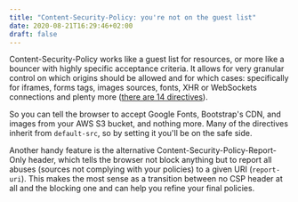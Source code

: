 ```yaml
---
title: "Content-Security-Policy: you're not on the guest list"
date: 2020-08-21T16:29:46+02:00
draft: false
---
```


Content-Security-Policy works like a guest list for resources, or more like a bouncer with highly specific acceptance criteria. It allows for very granular control on which origins should be allowed and for which cases: specifically for iframes, forms tags, images sources, fonts, XHR or WebSockets connections and plenty more ([there are 14 directives](https://developer.mozilla.org/en-US/docs/Web/HTTP/Headers/Content-Security-Policy#Directives)).

So you can tell the browser to accept Google Fonts, Bootstrap's CDN, and images from your AWS S3 bucket, and nothing more. Many of the directives inherit from `default-src`, so by setting it you'll be on the safe side.

Another handy feature is the alternative Content-Security-Policy-Report-Only header, which tells the browser not block anything but to report all abuses (sources not complying with your policies) to a given URI (`report-uri`). This makes the most sense as a transition between no CSP header at all and the blocking one and can help you refine your final policies.